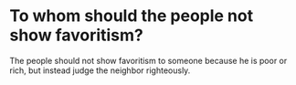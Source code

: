 # To whom should the people not show favoritism?

The people should not show favoritism to someone because he is poor or rich, but instead judge the neighbor righteously.
